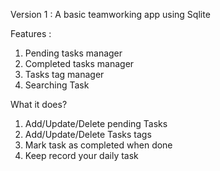 
Version 1 :
A basic teamworking app using Sqlite

Features :
1) Pending tasks manager
2) Completed tasks manager
3) Tasks tag manager
4) Searching Task

What it does?
1) Add/Update/Delete pending Tasks
2) Add/Update/Delete Tasks tags
3) Mark task as completed when done
4) Keep record your daily task
